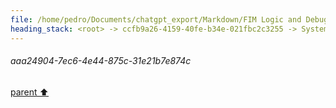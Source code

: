 ```yaml
---
file: /home/pedro/Documents/chatgpt_export/Markdown/FIM Logic and Debugging.md
heading_stack: <root> -> ccfb9a26-4159-40fe-b34e-021fbc2c3255 -> System -> ec3e3103-d827-4adc-88e3-b58200f32ea1 -> System -> aaa24904-7ec6-4e44-875c-31e21b7e874c
---
```

###### aaa24904-7ec6-4e44-875c-31e21b7e874c
[parent ⬆️](#ec3e3103-d827-4adc-88e3-b58200f32ea1)
